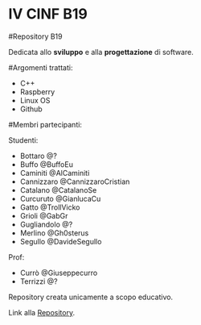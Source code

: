 IV CINF B19
=======

#Repository B19

Dedicata allo **sviluppo** e alla **progettazione** di software.

#Argomenti trattati:

  * C++
  * Raspberry
  * Linux OS
  * Github

#Membri partecipanti:

Studenti:
  * Bottaro		@?
  * Buffo		@BuffoEu
  * Caminiti	@AlCaminiti
  * Cannizzaro	@CannizzaroCristian
  * Catalano	@CatalanoSe
  * Curcuruto	@GianlucaCu
  * Gatto		@TrollVicko
  * Grioli		@GabGr
  * Gugliandolo	@?
  * Merlino		@Gh0sterus
  * Segullo		@DavideSegullo

Prof:
  * Currò		@Giuseppecurro
  * Terrizzi	@?

Repository creata unicamente a scopo educativo.

Link alla [Repository](https://github.com/4CInformatica/B19/).